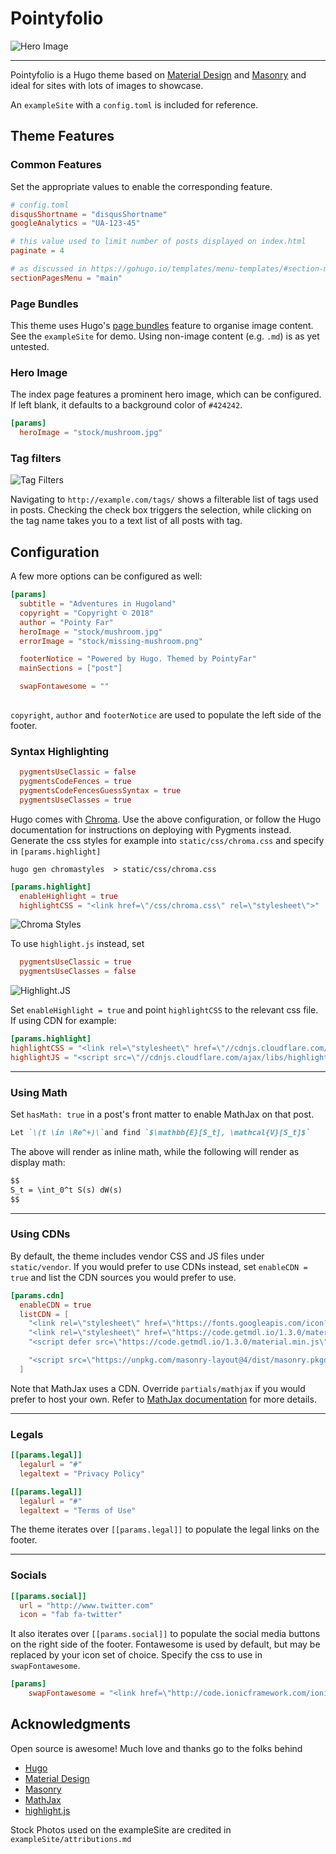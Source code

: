 # Pointyfolio 
![Hero Image](https://github.com/pointyfar/pointyfolio/raw/master/images/screenshot.png)

---

Pointyfolio is a Hugo theme based on [Material Design](https://getmdl.io/) and [Masonry](https://masonry.desandro.com/) and ideal for sites with lots of images to showcase.

An `exampleSite` with a `config.toml` is included for reference.

## Theme Features 

### Common Features 

Set the appropriate values to enable the corresponding feature.

```toml
# config.toml
disqusShortname = "disqusShortname"
googleAnalytics = "UA-123-45"

# this value used to limit number of posts displayed on index.html
paginate = 4

# as discussed in https://gohugo.io/templates/menu-templates/#section-menu-for-lazy-bloggers
sectionPagesMenu = "main"

```

### Page Bundles
This theme uses Hugo's [page bundles](https://gohugo.io/content-management/page-bundles/#readout) feature to organise image content. See the `exampleSite` for demo. Using non-image content (e.g. `.md`) is as yet untested.

### Hero Image 

The index page features a prominent hero image, which can be configured. If left blank, it defaults to a background color of `#424242`.

```toml
[params]
  heroImage = "stock/mushroom.jpg"
```


### Tag filters
![Tag Filters](https://github.com/pointyfar/pointyfolio/raw/master/images/tags.png)

Navigating to `http://example.com/tags/` shows a filterable list of tags used in posts. Checking the check box triggers the selection, while clicking on the tag name takes you to a text list of all posts with tag.


## Configuration

A few more options can be configured as well:

```toml
[params]
  subtitle = "Adventures in Hugoland"
  copyright = "Copyright © 2018"
  author = "Pointy Far"
  heroImage = "stock/mushroom.jpg"
  errorImage = "stock/missing-mushroom.png"

  footerNotice = "Powered by Hugo. Themed by PointyFar"
  mainSections = ["post"]

  swapFontawesome = ""
  
```

`copyright`, `author` and `footerNotice` are used to populate the left side of the footer.


### Syntax Highlighting

```toml
  pygmentsUseClassic = false
  pygmentsCodeFences = true
  pygmentsCodeFencesGuessSyntax = true
  pygmentsUseClasses = true
```
Hugo comes with [Chroma](https://gohugo.io/content-management/syntax-highlighting/). Use the above configuration, or follow the Hugo documentation for instructions on deploying with Pygments instead. Generate the css styles for example into `static/css/chroma.css` and specify in `[params.highlight]`

`hugo gen chromastyles  > static/css/chroma.css`

```toml
[params.highlight]
  enableHighlight = true
  highlightCSS = "<link href=\"/css/chroma.css\" rel=\"stylesheet\">"
```
![Chroma Styles](https://github.com/pointyfar/pointyfolio/raw/master/images/chroma.png)

To use `highlight.js` instead, set 
```toml
  pygmentsUseClassic = true 
  pygmentsUseClasses = false
```

![Highlight.JS](https://github.com/pointyfar/pointyfolio/raw/master/images/hjs.png)

Set `enableHighlight = true` and point `highlightCSS` to the relevant css file. 
If using CDN for example: 

```toml
[params.highlight]
highlightCSS = "<link rel=\"stylesheet\" href=\"//cdnjs.cloudflare.com/ajax/libs/highlight.js/9.12.0/styles/default.min.css\">"
highlightJS = "<script src=\"//cdnjs.cloudflare.com/ajax/libs/highlight.js/9.12.0/highlight.min.js\"></script>"
```

---

### Using Math 

Set `hasMath: true` in a post's front matter to enable MathJax on that post. 

```md
Let `\(t \in \Re^+)\`and find `$\mathbb{E}[S_t], \mathcal{V}[S_t]$`
```
The above will render as inline math, while the following will render as display math:

```md
$$
S_t = \int_0^t S(s) dW(s)
$$
```

---
### Using CDNs 

By default, the theme includes vendor CSS and JS files under `static/vendor`. If you would prefer to use CDNs instead, set `enableCDN = true` and list the CDN sources you would prefer to use. 

```toml
[params.cdn]
  enableCDN = true
  listCDN = [
    "<link rel=\"stylesheet\" href=\"https://fonts.googleapis.com/icon?family=Material+Icons\">",
    "<link rel=\"stylesheet\" href=\"https://code.getmdl.io/1.3.0/material.indigo-pink.min.css\">",
    "<script defer src=\"https://code.getmdl.io/1.3.0/material.min.js\"></script>",

    "<script src=\"https://unpkg.com/masonry-layout@4/dist/masonry.pkgd.min.js\"></script>"
  ]
```

Note that MathJax uses a CDN. Override `partials/mathjax` if you would prefer to host your own. Refer to [MathJax documentation](https://www.mathjax.org/#gettingstarted) for more details.

---

### Legals

```toml
[[params.legal]]
  legalurl = "#"
  legaltext = "Privacy Policy"

[[params.legal]]
  legalurl = "#"
  legaltext = "Terms of Use"
```


The theme iterates over `[[params.legal]]` to populate the legal links on the footer. 

---

### Socials

```toml
[[params.social]]
  url = "http://www.twitter.com"
  icon = "fab fa-twitter"
```

It also iterates over `[[params.social]]` to populate the social media buttons on the right side of the footer. Fontawesome is used by default, but may be replaced by your icon set of choice. Specify the css to use in `swapFontawesome`.

```toml
[params]
    swapFontawesome = "<link href=\"http://code.ionicframework.com/ionicons/2.0.1/css/ionicons.min.css\" rel=\"stylesheet\">"
```
    

## Acknowledgments

Open source is awesome! Much love and thanks go to the folks behind 
  - [Hugo](https://gohugo.io/)
  - [Material Design](https://getmdl.io/)
  - [Masonry](https://masonry.desandro.com/)
  - [MathJax](https://www.mathjax.org/)
  - [highlight.js](https://highlightjs.org)
  

Stock Photos used on the exampleSite are credited in `exampleSite/attributions.md`